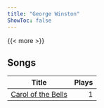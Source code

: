 ```yaml
---
title: "George Winston"
ShowToc: false
---
```


{{< more >}}

## Songs
Title | Plays 
----- | -----: 
[Carol of the Bells](/songs/carol-of-the-bells) | 1

